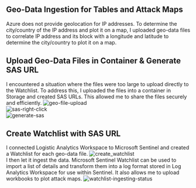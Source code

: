 ## Geo-Data Ingestion for Tables and Attack Maps

Azure does not provide geolocation for IP addresses. To determine the city/country of the IP address and plot it on a map, I uploaded geo-data files to correlate IP address and its block with a longitude and latitude to determine the city/country to plot it on a map.

## Upload Geo-Data Files in Container & Generate SAS URL
I encountered a situation where the files were too large to upload directly to the Watchlist. To address this, I uploaded the files into a container in Storage and created SAS URLs. This allowed me to share the files securely and efficiently.
![geo-file-upload](https://github.com/spencermoy/azure-soc-honeynet/assets/137566643/6c67a1bc-5982-4c9e-a172-666c7b4ea972)<br>
![sas-right-click](https://github.com/spencermoy/azure-soc-honeynet/assets/137566643/f25a0db7-753c-4547-963a-778d62242ba4)<br>
![generate-sas](https://github.com/spencermoy/azure-soc-honeynet/assets/137566643/e18cefab-661c-4661-a449-14ae5f882569)<br>

## Create Watchlist with SAS URL
I connected Logistic Analytics Workspace to Microsoft Sentinel and created a Watchlist for each geo-data file. 
![create_watchlist](https://github.com/spencermoy/azure-soc-honeynet/assets/137566643/c2974cac-4f0f-4f14-a505-0659c703f03a)<br>
I then let it ingest the data. 
Microsoft Sentinel Watchlist can be used to import a list of details and transform them into a log format stored in Log Analytics Workspace for use within Sentinel. It also allows me to upload workbooks to plot attack maps.
![watchlist-ingesting-status](https://github.com/spencermoy/azure-soc-honeynet/assets/137566643/a9de23df-48a8-4e56-ac3b-a4be5b503603)<br>



